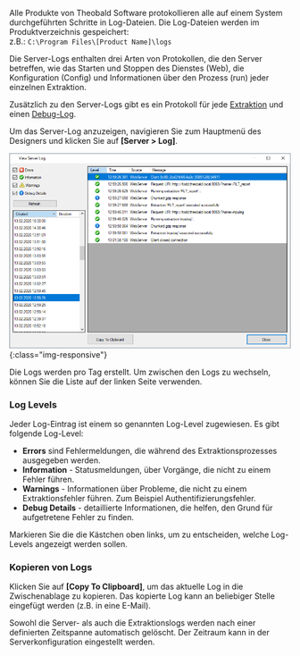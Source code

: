 
Alle Produkte von Theobald Software protokollieren alle auf einem System durchgeführten Schritte in Log-Dateien. 
Die Log-Dateien werden im Produktverzeichnis gespeichert:<br>
z.B.: `C:\Program Files\[Product Name]\logs`

Die Server-Logs enthalten drei Arten von Protokollen, die den Server betreffen, wie das Starten und Stoppen des
 Dienstes (Web), die Konfiguration (Config) und Informationen über den Prozess (run) jeder einzelnen Extraktion. 
 
Zusätzlich zu den Server-Logs gibt es ein Protokoll für jede [Extraktion](./extraktion-logging) und einen [Debug-Log](./debug-logging).
 
Um das Server-Log anzuzeigen, navigieren Sie zum Hauptmenü des Designers und klicken Sie auf **[Server > Log]**.

![View-Server-Log](/img/content/View-Server-Log.png){:class="img-responsive"}

Die Logs werden pro Tag erstellt. Um zwischen den Logs zu wechseln, können Sie die Liste auf der linken Seite verwenden. 

### Log Levels
Jeder Log-Eintrag ist einem so genannten Log-Level zugewiesen. Es gibt folgende Log-Level:

- **Errors** sind Fehlermeldungen, die während des Extraktionsprozesses ausgegeben werden.
- **Information** - Statusmeldungen, über Vorgänge, die nicht zu einem Fehler führen.
- **Warnings** - Informationen über Probleme, die nicht zu einem Extraktionsfehler führen. Zum Beispiel Authentifizierungsfehler.
- **Debug Details** - detaillierte Informationen, die helfen, den Grund für aufgetretene Fehler zu finden.

Markieren Sie die die Kästchen oben links, um zu entscheiden, welche Log-Levels angezeigt werden sollen.

### Kopieren von Logs
Klicken Sie auf **[Copy To Clipboard]**, um das aktuelle Log in die Zwischenablage zu kopieren. Das kopierte Log kann an beliebiger Stelle eingefügt werden (z.B. in eine E-Mail).

Sowohl die Server- als auch die Extraktionslogs werden nach einer definierten Zeitspanne automatisch gelöscht. Der Zeitraum kann in der Serverkonfiguration eingestellt werden.

